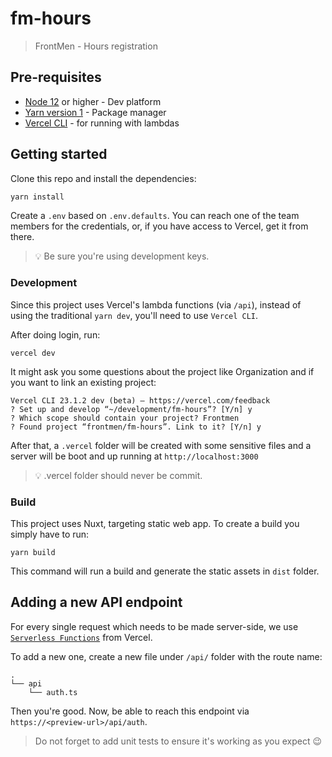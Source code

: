 # fm-hours

> FrontMen - Hours registration

## Pre-requisites

- [Node 12](https://nodejs.org/en/) or higher - Dev platform
- [Yarn version 1](https://classic.yarnpkg.com/lang/en/) - Package manager
- [Vercel CLI](https://vercel.com/docs/cli) - for running with lambdas

## Getting started

Clone this repo and install the dependencies:

```bash
yarn install
```

Create a `.env` based on `.env.defaults`. You can reach one of the team members for the credentials, or, if you have access to Vercel, get it from there.

> 💡 Be sure you're using development keys.

### Development

Since this project uses Vercel's lambda functions (via `/api`), instead of using the traditional `yarn dev`, you'll need to use `Vercel CLI`.

After doing login, run:

```
vercel dev
```

It might ask you some questions about the project like Organization and if you want to link an existing project:

```
Vercel CLI 23.1.2 dev (beta) — https://vercel.com/feedback
? Set up and develop “~/development/fm-hours”? [Y/n] y
? Which scope should contain your project? Frontmen
? Found project “frontmen/fm-hours”. Link to it? [Y/n] y
```

After that, a `.vercel` folder will be created with some sensitive files and a server will be boot and up running at `http://localhost:3000`

> 💡 .vercel folder should never be commit.

### Build

This project uses Nuxt, targeting static web app. To create a build you simply have to run:

```
yarn build
```

This command will run a build and generate the static assets in `dist` folder.

## Adding a new API endpoint

For every single request which needs to be made server-side, we use [`Serverless Functions`](https://vercel.com/docs/concepts/functions/introduction) from Vercel.

To add a new one, create a new file under `/api/` folder with the route name:

```
.
└── api
    └── auth.ts
```

Then you're good. Now, be able to reach this endpoint via `https://<preview-url>/api/auth`.

> Do not forget to add unit tests to ensure it's working as you expect 😉
